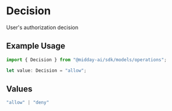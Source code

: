 # Decision

User's authorization decision

## Example Usage

```typescript
import { Decision } from "@midday-ai/sdk/models/operations";

let value: Decision = "allow";
```

## Values

```typescript
"allow" | "deny"
```